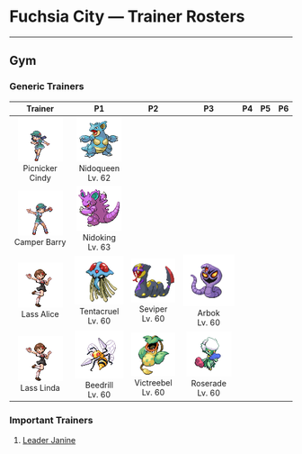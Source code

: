 # Fuchsia City — Trainer Rosters

---

## Gym


### Generic Trainers

| Trainer | P1 | P2 | P3 | P4 | P5 | P6 |
|:-------:|:--:|:--:|:--:|:--:|:--:|:--:|
| ![Picnicker Cindy](../../assets/trainers/picnicker.png "Picnicker Cindy")<br>Picnicker Cindy | ![Nidoqueen](../../assets/sprites/nidoqueen/front.gif "Nidoqueen")<br>Nidoqueen<br>Lv. 62 |
| ![Camper Barry](../../assets/trainers/camper.png "Camper Barry")<br>Camper Barry | ![Nidoking](../../assets/sprites/nidoking/front.gif "Nidoking")<br>Nidoking<br>Lv. 63 |
| ![Lass Alice](../../assets/trainers/lass.png "Lass Alice")<br>Lass Alice | ![Tentacruel](../../assets/sprites/tentacruel/front.gif "Tentacruel")<br>Tentacruel<br>Lv. 60 | ![Seviper](../../assets/sprites/seviper/front.gif "Seviper")<br>Seviper<br>Lv. 60 | ![Arbok](../../assets/sprites/arbok/front.gif "Arbok")<br>Arbok<br>Lv. 60 |
| ![Lass Linda](../../assets/trainers/lass.png "Lass Linda")<br>Lass Linda | ![Beedrill](../../assets/sprites/beedrill/front.gif "Beedrill")<br>Beedrill<br>Lv. 60 | ![Victreebel](../../assets/sprites/victreebel/front.gif "Victreebel")<br>Victreebel<br>Lv. 60 | ![Roserade](../../assets/sprites/roserade/front.gif "Roserade")<br>Roserade<br>Lv. 60 |


### Important Trainers

1. [Leader Janine](important_trainers.md#leader-janine)
